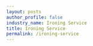 ```yaml
---
layout: posts 
author_profile: false 
industry_name: Ironing Service
title: Ironing Service
permalink: /ironing-service
---
```

